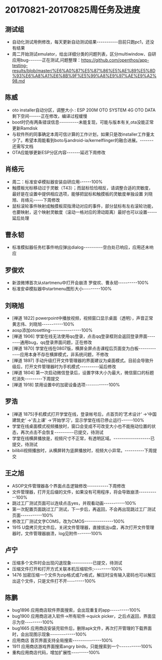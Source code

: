 # 20170821-20170825周任务及进度

## 测试组
- 自动化测试用例修改，每天更新自动测试结果-----------目前只跑pc1，还没有结果
- 周二开始测试emulator，给出详细分类的问题列表，区分multiwindow、自研应用bug-------正在测试,问题整理：https://github.com/openthos/app-testing-results/blob/master/%E6%A0%87%E5%87%86%E5%AE%89%E5%8D%93%E6%A8%A1%E6%8B%9F%E5%99%A8%E9%97%AE%E9%A2%98.md

## 陈威
- oto installer自动分区，调整大小 : ESP 200M   OTO SYSTEM 4G   OTO DATA 剩下空间------正在修改，编译过程缓慢
- boot时仍有两条错误信息----------未能复现，可能与版本有关,ota没能正常更新Ramdisk
- 与软件所的同事确定本周可信计算的工作计划，如果只是改installer工作量太少了。希望本周能看到boto与android-ia/kernelflinger的融合进展。-------还需写文档
- OTA应能够更新ESP分区内容-------延迟下周修改

## 肖络元
- 周二：标准安卓模拟器安装自研应用------100%
- 触摸板光标移动过于灵敏（T43）；而鼠标恰恰相反，请调整合适的灵敏度，最好是在设置中提供相应选项，能够把鼠标和触摸板的灵敏度单独设置  刘晓旭、肖络元-----下周修改
- 鼠标滚轮事件映射成触摸板双指滑动对应的事件，部分鼠标有左右滚轮功能，也要映射，这个映射灵敏度（滚动一格对应的滑动距离）最好也可以设置-----延后处理

## 曹永韧
- 标准模拟器任务栏事件响应弹出dialog----------空白处已响应，应用还未响应

## 罗俊欢
- 新浪微博首次从startmenu中打开会崩溃 罗俊欢、曹永韧----------100%
- 标准安卓模拟器中startmenu图形大小---------100%

## 刘晓旭
- [禅道 1822] powerpoint中播放视频，视频窗口显示桌面（透明），声音正常  黄志伟、刘晓旭-----------100%
- aosp添加otosetting----------------100%
- [禅道 1906] 学堂在线无法使用qq登录，点击qq登录框则会返回登录界面--------通用bug，qq登录界面问题，正在修改
- [禅道 1870] 学堂在线在0807版，横屏全屏点击课程后页面变为白板-------------应用本身不存在横屏模式，非系统问题，不修改
- [禅道 1897] 手动升级打开文件管理器的界面建议为桌面模式。目前会导致升级后，打开文件管理器时为手机模式----------延后修改
- [禅道 1804] 第一次启动微信登录后，设置字体大小为最大，微信窗口的标题栏消失---------下周提交
- [禅道 1918] 禁用设置中的加密设备选项------------100%

## 罗浩
- [禅道 1875]手机模式打开学堂在线，登录帐号后，点首页的‘艺术设计‘ ->‘中国建筑史‘ ->'去上课' ->‘开始学习‘，显示学堂在线已停止运行------100%
- 学堂在线桌面模式视频播放时，窗口会变成不可改变大小也不能拖动位置的状态，再次点击不会恢复----------已提交，待测试
- 学堂在线横屏播放是，视频尺寸不正常，有透明区域。-------------------已提交，待测试
- bilibili视频播放时，从横屏转为竖屏播放时，视频大小异常。----------下周提交

## 王之旭
- ASOP文件管理器各个界面点击逻辑修改-----------下周修改
- 文件管理器，打开无后缀的文件，如果没有可用程序，将会导致崩溃-----------100%
- 跳过工厂测试页面可以连续点击yes，并观看动画-----------100%
- 第一次配置页面跳过工厂测试，下一步后，再返回，不会再出现跳过工厂测试页面-----------100%
- 修改工厂测试文字COMS，改为CMOS---------------100%
- 1915 U盘拷贝完文件后，关闭文件管理器，直接拔出u盘，再次打开文件管理器时，文件管理器崩溃，log见附件-------100%

## 卢宁
- 压缩多个文件时会出现闪退现象-----------已提交，待测试
- 压缩文件打开和打开方式关联本机压缩软件;---------100%
- 1476 加密压缩一个文件为zip格式或7z格式，解压时没有输入密码也可以解压出这个文件，只是文件打不开---------100%

## 陈鹏
- bug1896 应用商店软件界面搜索，会出现重复的app----------100%
- bug1900 应用商店进入软件->所有软件->quick picker，之后点返回，界面显示为空---------100%
- bug1665 应用商店安装完软件后，删除apk文件，再次打开管理的下载界面时，会出现图示现象-------------100%
- 应用商店 首页界面支持全局搜索---------------100%
- 1911 应用商店游戏界面搜索angry birds，只能搜索到一个-----------100%
- 重构应用商店代码，增加扩展性---------100%

